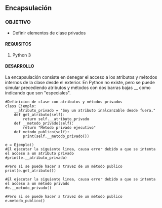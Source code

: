 

## Encapsulación

### OBJETIVO

- Definir elementos de clase privados

#### REQUISITOS

1. Python 3

#### DESARROLLO

La encapsulación consiste en denegar el acceso a los atributos y métodos internos de la clase desde el exterior. En Python no existe, pero se puede simular precediendo atributos y métodos con dos barras bajas __ como indicando que son "especiales".

```
#Definicion de clase con atributos y métodos privados
class Ejemplo:
    __atributo_privado = "Soy un atributo inalcanzable desde fuera."
    def get_atributo(self):
        return self.__atributo_privado
    def __metodo_privado(self):
        return "Metodo privado ejecutivo"
    def metodo_publico(self):
        print(self.__metodo_privado())

e = Ejemplo()
#El ejecutar la siguiente linea, causa error debido a que se intenta el acceso a un atributo privado
#print(e.__atributo_privado)

#Pero si se puede hacer a travez de un método publico
print(e.get_atributo())

#El ejecutar la siguiente linea, causa error debido a que se intenta el acceso a un método privado
#e.__metodo_privado()

#Pero si se puede hacer a travez de un método publico
e.metodo_publico()
```